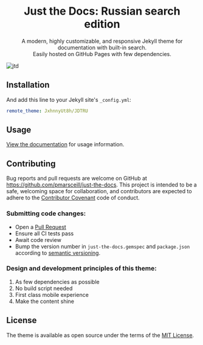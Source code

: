 <p align="center">
    <h1 align="center">Just the Docs: Russian search edition</h1>
    <p align="center">A modern, highly customizable, and responsive Jekyll theme for documentation with built-in search.<br>Easily hosted on GitHub Pages with few dependencies.</p>


![jtd](https://user-images.githubusercontent.com/896475/47384541-89053c80-d6d5-11e8-98dc-dba16e192de9.gif)

## Installation

And add this line to your Jekyll site's `_config.yml`:

```yaml
remote_theme: JxhnnyUt8h/JDTRU
```

## Usage

[View the documentation](https://pmarsceill.github.io/just-the-docs/) for usage information.

## Contributing

Bug reports and pull requests are welcome on GitHub at https://github.com/pmarsceill/just-the-docs. This project is intended to be a safe, welcoming space for collaboration, and contributors are expected to adhere to the [Contributor Covenant](http://contributor-covenant.org) code of conduct.

### Submitting code changes:

- Open a [Pull Request](https://github.com/pmarsceill/just-the-docs/pulls)
- Ensure all CI tests pass
- Await code review
- Bump the version number in `just-the-docs.gemspec` and `package.json` according to [semantic versioning](https://semver.org/).

### Design and development principles of this theme:

1. As few dependencies as possible
2. No build script needed
3. First class mobile experience
4. Make the content shine

## License

The theme is available as open source under the terms of the [MIT License](http://opensource.org/licenses/MIT).
